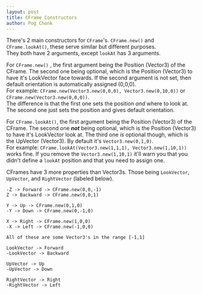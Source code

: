 ```yaml
---
layout: post
title: CFrame Constructors
author: Pog Chonk
---
```


There's 2 main constructors for `CFrame`'s. `CFrame.new()` and `CFrame.lookAt()`, these serve similar but different purposes.  
They both have 2 arguments, except `lookAt` has 3 arguments.

For `CFrame.new()` , the first argument being the Position (Vector3) of the CFrame. The second one being optional, which is the Position (Vector3) to have it's LookVector face towards. If the second argument is not set, then default orientation is automatically assigned (0,0,0).  
For example: `CFrame.new(Vector3.new(0,0,0), Vector3.new(0,10,0))` or `CFrame.new(Vector3.new(0,0,0))`.  
The difference is that the first one sets the position *and* where to look at. The second one just sets the position and gives default orientation.

For `CFrame.lookAt()`, the first argument being the Position (Vector3) of the CFrame. The second one ***not*** being optional, which is the Position (Vector3) to have it's LookVector look at. The third one *is* optional though, which is the UpVector (Vector3). By default it's `Vector3.new(0,1,0)`.  
For example: `CFrame.lookAt(Vector3.new(1,1,1), Vector3.new(1,10,1))` works fine. If you remove the `Vector3.new(1,10,1)` it'll warn you that you didn't define a `lookAt` position and that you need to assign one.

CFrames have 3 more properties than Vector3s. Those being `LookVector`, `UpVector`, and `RightVector` (labeled below).

```
-Z -> Forward -> CFrame.new(0,0,-1)
Z -> Backward -> CFrame.new(0,0,1)

Y -> Up -> CFrame.new(0,1,0)
-Y -> Down -> CFrame.new(0,-1,0)

X -> Right -> CFrame.new(1,0,0)
-X -> Left -> CFrame.new(-1,0,0)
```

```
All of these are some Vector3's in the range [-1,1]

LookVector -> Forward
-LookVector -> Backward

UpVector -> Up
-UpVector -> Down

RightVector -> Right
-RightVector -> Left
```